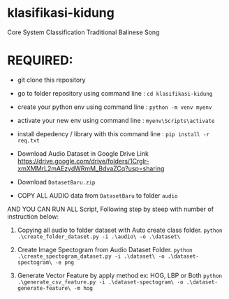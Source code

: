 # klasifikasi-kidung
Core System Classification Traditional Balinese Song

# REQUIRED:
- git clone this repository
- go to folder repository using command line : ```cd klasifikasi-kidung```
- create your python env using command line : ```python -m venv myenv```
- activate your new env using command line : ```myenv\Scripts\activate```
- install depedency / library with this command line : ```pip install -r req.txt```

- Download Audio Dataset in Google Drive Link https://drive.google.com/drive/folders/1Crglr-xmXMMrL2mAEzydWRmM_BdvaZCq?usp=sharing 
- Download ```DatasetBaru.zip```
- COPY ALL AUDIO data from ```DatasetBaru``` to folder ```audio```

AND YOU CAN RUN ALL Script, Following step by steep with number of instruction below:

1. Copying all audio to folder dataset with Auto create class folder.
    ```python .\create_folder_dataset.py -i .\audio\ -o .\dataset\```

2. Create Image Spectogram from Audio Dataset Folder.
    ```python .\create_spectogram_dataset.py -i .\dataset\ -o .\dataset-spectogram\ -e png```

3. Generate Vector Feature by apply method ex: HOG, LBP or Both 
    ```python .\generate_csv_feature.py -i .\dataset-spectogram\ -o .\dataset-generate-feature\ -m hog```